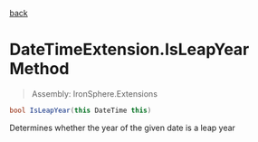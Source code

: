 ﻿

[back](/IronSphere.Extensions/types/DateTimeExtension)

# DateTimeExtension.IsLeapYear Method

> Assembly: IronSphere.Extensions

```csharp
bool IsLeapYear(this DateTime this)
```

Determines whether the year of the given date is a leap year

 